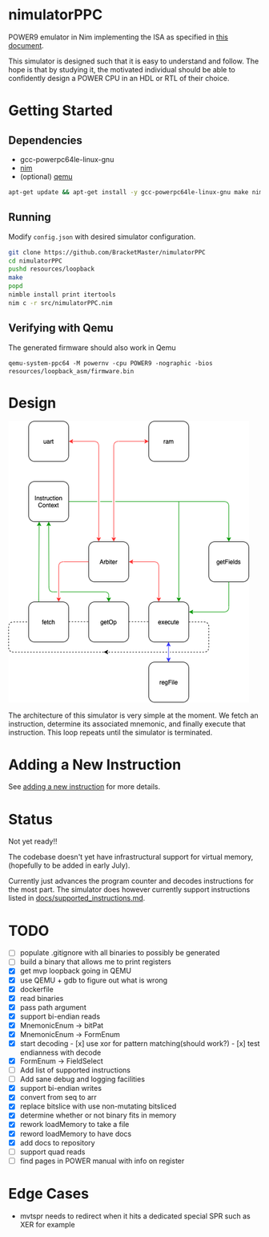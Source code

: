 # nimulatorPPC

POWER9 emulator in Nim implementing the ISA as specified in 
[this document](https://ibm.ent.box.com/s/1hzcwkwf8rbju5h9iyf44wm94amnlcrv).

This simulator is designed such that it is easy to understand and follow.
The hope is that by studying it, the motivated individual should be able
to confidently design a POWER CPU in an HDL or RTL of their choice.

# Getting Started
## Dependencies
 - gcc-powerpc64le-linux-gnu
 - [nim](https://nim-lang.org/install.html)
 - (optional) [qemu](https://wiki.qemu.org/Documentation/Platforms/PowerPC)
```bash
apt-get update && apt-get install -y gcc-powerpc64le-linux-gnu make nim
```

## Running
Modify ``config.json`` with desired simulator configuration.

```bash
git clone https://github.com/BracketMaster/nimulatorPPC
cd nimulatorPPC
pushd resources/loopback
make
popd
nimble install print itertools
nim c -r src/nimulatorPPC.nim
```

## Verifying with Qemu
The generated firmware should also work in Qemu

```
qemu-system-ppc64 -M powernv -cpu POWER9 -nographic -bios resources/loopback_asm/firmware.bin
```

# Design

![](docs/architecture.png)

The architecture of this simulator is very simple at the moment.
We fetch an instruction, determine its associated mnemonic, and finally
execute that instruction. This loop repeats until the simulator is 
terminated.

# Adding a New Instruction

See [adding a new instruction](docs/adding_a_new_instruction.md) for more
details.

# Status 
Not yet ready!!

The codebase doesn't yet have infrastructural support for virtual memory,
(hopefully to be added in early July).

Currently just advances the program counter and decodes instructions
for the most part. The simulator does however currently support instructions
listed in [docs/supported_instructions.md](docs/supported_instructions.md).

# TODO

 - [ ] populate .gitignore with all binaries to possibly be generated
 - [ ] build a binary that allows me to print registers
 - [x] get mvp loopback going in QEMU
 - [x] use QEMU + gdb to figure out what is wrong
 - [x] dockerfile
 - [x] read binaries
 - [x] pass path argument
 - [x] support bi-endian reads
 - [x] MnemonicEnum -> bitPat
 - [x] MnemonicEnum -> FormEnum
 - [x] start decoding
       - [x] use xor for pattern matching(should work?)
       - [x] test endianness with decode
 - [x] FormEnum -> FieldSelect
 - [ ] Add list of supported instructions
 - [ ] Add sane debug and logging facilities
 - [x] support bi-endian writes
 - [x] convert from seq to arr
 - [x] replace bitslice with use non-mutating bitsliced
 - [x] determine whether or not binary fits in memory
 - [x] rework loadMemory to take a file
 - [x] reword loadMemory to have docs
 - [x] add docs to repository
 - [ ] support quad reads
 - [ ] find pages in POWER manual with info on register 

# Edge Cases

 - mvtspr needs to redirect when it hits a dedicated special SPR
 such as XER for example